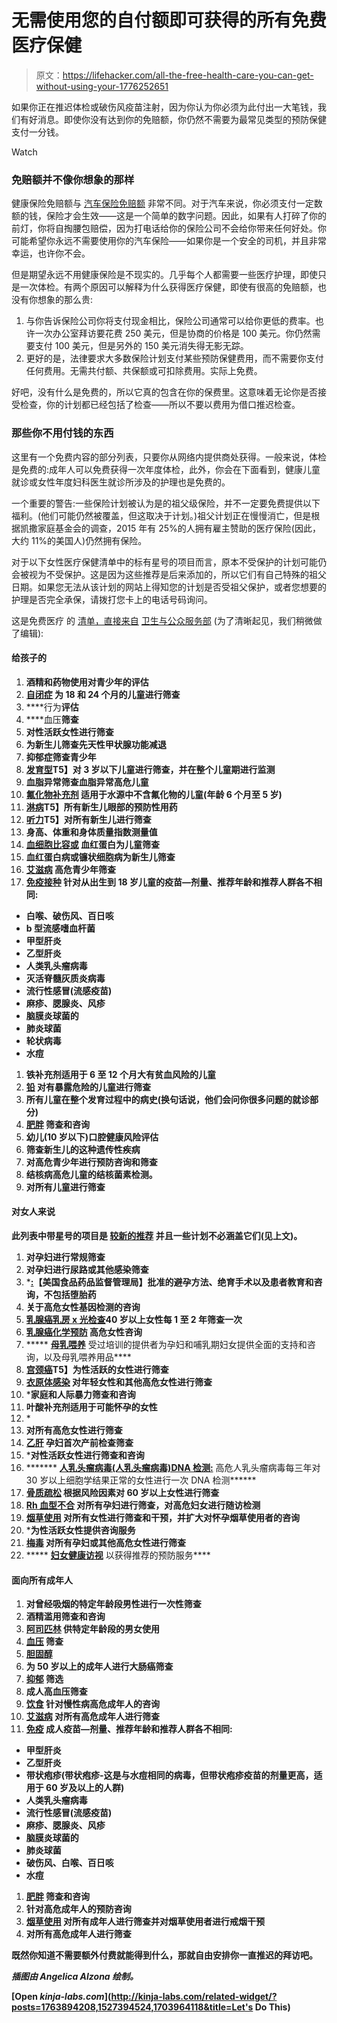 # 无需使用您的自付额即可获得的所有免费医疗保健

> 原文：<https://lifehacker.com/all-the-free-health-care-you-can-get-without-using-your-1776252651>

如果你正在推迟体检或破伤风疫苗注射，因为你认为你必须为此付出一大笔钱，我们有好消息。即使你没有达到你的免赔额，你仍然不需要为最常见类型的预防保健支付一分钱。

Watch

### 免赔额并不像你想象的那样

健康保险免赔额与 [汽车保险免赔额](http://www.dmv.org/insurance/auto-insurance-deductible.php) 非常不同。对于汽车来说，你必须支付一定数额的钱，保险才会生效——这是一个简单的数字问题。因此，如果有人打碎了你的前灯，你将自掏腰包赔偿，因为打电话给你的保险公司不会给你带来任何好处。你可能希望你永远不需要使用你的汽车保险——如果你是一个安全的司机，并且非常幸运，也许你不会。

但是期望永远不用健康保险是不现实的。几乎每个人都需要一些医疗护理，即使只是一次体检。有两个原因可以解释为什么获得医疗保健，即使有很高的免赔额，也没有你想象的那么贵:

1.  与你告诉保险公司你将支付现金相比，保险公司通常可以给你更低的费率。也许一次办公室拜访要花费 250 美元，但是协商的价格是 100 美元。你仍然需要支付 100 美元，但是另外的 150 美元消失得无影无踪。
2.  更好的是，法律要求大多数保险计划支付某些预防保健费用，而不需要你支付任何费用。无需共付额、共保额或可扣除费用。实际上免费。

好吧，没有什么是免费的，所以它真的包含在你的保费里。这意味着无论你是否接受检查，你的计划都已经包括了检查——所以不要以费用为借口推迟检查。

### 那些你不用付钱的东西

这里有一个免费内容的部分列表，只要你从网络内提供商处获得。一般来说，体检是免费的:成年人可以免费获得一次年度体检，此外，你会在下面看到，健康儿童就诊或女性年度妇科医生就诊所涉及的护理也是免费的。

一个重要的警告:一些保险计划被认为是的祖父级保险，并不一定要免费提供以下福利。(他们可能仍然被覆盖，但这取决于计划。)祖父计划正在慢慢消亡，但是根据凯撒家庭基金会的调查，2015 年有 25%的人拥有雇主赞助的医疗保险(因此，大约 11%的美国人)仍然拥有保险。

对于以下女性医疗保健清单中的标有星号的项目而言，原本不受保护的计划可能仍会被视为不受保护。这是因为这些推荐是后来添加的，所以它们有自己特殊的祖父日期。如果您无法从该计划的网站上得知您的计划是否受祖父保护，或者您想要的护理是否完全承保，请拨打您卡上的电话号码询问。

这是免费医疗 的 [清单，直接来自](http://www.hhs.gov/healthcare/facts-and-features/fact-sheets/preventive-services-covered-under-aca/) [卫生与公众服务部](http://www.hhs.gov/) (为了清晰起见，我们稍微做了编辑):

#### 给孩子的

1.  [](http://healthfinder.gov/prevention/ViewTopic.aspx?topicID=65)**酒精和药物使用对青少年的评估**
2.  **[**自闭症**](http://healthfinder.gov/prevention/ViewTopic.aspx?topicId=90) 为 18 和 24 个月的儿童进行筛查**
3.  ****行为**评估**
4.  ****血压**筛查**
5.  **[](http://healthfinder.gov/prevention/ViewTopic.aspx?topicId=13)**对性活跃女性进行筛查****
6.  ****[](http://healthfinder.gov/prevention/ViewTopic.aspx?topicId=57)**为新生儿筛查先天性甲状腺功能减退******
7.  ******[](http://healthfinder.gov/prevention/ViewTopic.aspx?topicId=85)**抑郁症筛查青少年********
8.  ******[**发育型**](http://healthfinder.gov/prevention/ViewTopic.aspx?topicId=79)T5】对 3 岁以下儿童进行筛查，并在整个儿童期进行监测******
9.  ******血脂异常**筛查血脂异常高危儿童****
10.  ****[**氟化物补充剂**](http://healthfinder.gov/prevention/ViewTopic.aspx?topicId=64) 适用于水源中不含氟化物的儿童(年龄 6 个月至 5 岁)****
11.  ****[**淋病**](http://healthfinder.gov/prevention/ViewTopic.aspx?topicId=57)T5】所有新生儿眼部的预防性用药****
12.  ****[**听力**](http://healthfinder.gov/prevention/ViewTopic.aspx?topicId=57)T5】对所有新生儿进行筛查****
13.  ******身高、体重和身体质量指数**测量值****
14.  ****[**血细胞比容或**](http://healthfinder.gov/prevention/ViewTopic.aspx?topicId=90) 血红蛋白为儿童筛查****
15.  ****[](http://healthfinder.gov/prevention/ViewTopic.aspx?topicId=57)**血红蛋白病或镰状细胞病为新生儿筛查******
16.  ******[**艾滋病**](http://healthfinder.gov/prevention/ViewTopic.aspx?topicId=49) 高危青少年筛查******
17.  ****[**免疫接种**](http://healthfinder.gov/prevention/ViewTopic.aspx?topicId=59) 针对从出生到 18 岁儿童的疫苗—剂量、推荐年龄和推荐人群各不相同:****

*   ****白喉、破伤风、百日咳****
*   ****b 型流感嗜血杆菌****
*   ****甲型肝炎****
*   ****乙型肝炎****
*   ****人类乳头瘤病毒****
*   ****灭活脊髓灰质炎病毒****
*   ****流行性感冒(流感疫苗)****
*   ****麻疹、腮腺炎、风疹****
*   ****脑膜炎球菌的****
*   ****肺炎球菌****
*   ****轮状病毒****
*   ****水痘****

1.  ****[](http://healthfinder.gov/prevention/ViewTopic.aspx?topicId=89)**铁补充剂适用于 6 至 12 个月大有贫血风险的儿童******
2.  ******[**铅**](http://healthfinder.gov/prevention/ViewTopic.aspx?topicId=63) 对有暴露危险的儿童进行筛查******
3.  ****所有儿童在整个发育过程中的病史(换句话说，他们会问你很多问题的就诊部分)****
4.  ****[**肥胖**](http://healthfinder.gov/prevention/ViewTopic.aspx?topicId=62) 筛查和咨询****
5.  ******幼儿(10 岁以下)口腔健康**风险评估****
6.  ****[](http://healthfinder.gov/prevention/ViewTopic.aspx?topicId=57)**筛查新生儿的这种遗传性疾病******
7.  ******[](http://healthfinder.gov/prevention/ViewTopic.aspx?topicId=32)**对高危青少年进行预防咨询和筛查********
8.  ******结核病高危儿童的结核菌素检测。******
9.  ******[](http://healthfinder.gov/prevention/ViewTopic.aspx?topicId=67)**对所有儿童进行筛查********

#### ******对女人来说******

******此列表中带星号的项目是 [较新的推荐](http://www.hhs.gov/healthcare/facts-and-features/fact-sheets/aca-rules-on-expanding-access-to-preventive-services-for-women/index.html) 并且一些计划不必涵盖它们(见上文)。******

1.  ******[](http://healthfinder.gov/prevention/ViewTopic.aspx?topicId=48)**对孕妇进行常规筛查********
2.  ******[](http://healthfinder.gov/prevention/ViewTopic.aspx?topicId=48)**对孕妇进行尿路或其他感染筛查********
3.  *******[**:**](http://healthfinder.gov/HealthTopics/Category/health-conditions-and-diseases/hiv-and-other-stds/choose-the-right-birth-control)【美国食品药品监督管理局】批准的避孕方法、绝育手术以及患者教育和咨询，不包括堕胎药******
4.  ****[](http://healthfinder.gov/prevention/ViewTopic.aspx?topicId=51)**关于高危女性基因检测的咨询******
5.  ******[**乳腺癌乳房 x 光检查**](http://healthfinder.gov/prevention/ViewTopic.aspx?topicId=9)40 岁以上女性每 1 至 2 年筛查一次******
6.  ****[**乳腺癌化学预防**](http://healthfinder.gov/prevention/ViewTopic.aspx?topicId=51) 高危女性咨询****
7.  ***** [**母乳喂养**](http://healthfinder.gov/prevention/ViewTopic.aspx?topicId=50) 受过培训的提供者为孕妇和哺乳期妇女提供全面的支持和咨询，以及母乳喂养用品****
8.  ****[**宫颈癌**](http://healthfinder.gov/prevention/ViewTopic.aspx?topicId=13)T5】为性活跃的女性进行筛查****
9.  ****[**衣原体感染**](http://healthfinder.gov/prevention/ViewTopic.aspx?topicId=32) 对年轻女性和其他高危女性进行筛查****
10.  *****[](http://healthfinder.gov/prevention/ViewTopic.aspx?topicId=97)**家庭和人际暴力筛查和咨询******
11.  ******[](http://healthfinder.gov/prevention/ViewTopic.aspx?topicId=19)**叶酸补充剂适用于可能怀孕的女性********
12.  *******[](http://healthfinder.gov/prevention/ViewTool.aspx?toolId=60)******
13.  ******[](http://healthfinder.gov/prevention/ViewTopic.aspx?topicId=32)**对所有高危女性进行筛查********
14.  ******[**乙肝**](http://healthfinder.gov/prevention/ViewTopic.aspx?topicId=48) 孕妇首次产前检查筛查******
15.  *****[](http://healthfinder.gov/HealthTopics/Category/health-conditions-and-diseases/hiv-and-other-stds/get-tested-for-hiv)**对性活跃女性进行筛查和咨询******
16.  ******* [**人乳头瘤病毒(人乳头瘤病毒)DNA 检测:**](http://healthfinder.gov/HealthTopics/Category/doctor-visits/screening-tests/get-tested-for-cervical-cancer) 高危人乳头瘤病毒每三年对 30 岁以上细胞学结果正常的女性进行一次 DNA 检测******
17.  ****[**骨质疏松**](http://healthfinder.gov/prevention/ViewTopic.aspx?topicId=12) 根据风险因素对 60 岁以上女性进行筛查****
18.  ****[**Rh 血型不合**](http://healthfinder.gov/prevention/ViewTopic.aspx?topicId=48) 对所有孕妇进行筛查，对高危妇女进行随访检测****
19.  ****[**烟草使用**](http://healthfinder.gov/prevention/ViewTopic.aspx?topicId=24) 对所有女性进行筛查和干预，并扩大对怀孕烟草使用者的咨询****
20.  *****[](http://healthfinder.gov/prevention/ViewTopic.aspx?topicId=32)**为性活跃女性提供咨询服务******
21.  ******[**梅毒**](http://healthfinder.gov/prevention/ViewTopic.aspx?topicId=32) 对所有孕妇或其他高危女性进行筛查******
22.  ***** [**妇女健康访视**](http://healthfinder.gov/prevention/ViewTopic.aspx?topicId=98) 以获得推荐的预防服务****

#### ****面向所有成年人****

1.  ****[](http://healthfinder.gov/prevention/ViewTopic.aspx?topicId=52)**对曾经吸烟的特定年龄段男性进行一次性筛查******
2.  ******[](http://healthfinder.gov/prevention/ViewTopic.aspx?topicId=16)**酒精滥用筛查和咨询********
3.  ******[**阿司匹林**](http://healthfinder.gov/prevention/ViewTopic.aspx?topicId=10) 供特定年龄段的男女使用******
4.  ****[**血压**](http://healthfinder.gov/prevention/ViewTopic.aspx?topicId=11) 筛查****
5.  ****[**胆固醇**](http://healthfinder.gov/prevention/ViewTopic.aspx?topicId=14)****
6.  ****[](http://healthfinder.gov/prevention/ViewTopic.aspx?topicId=15)**为 50 岁以上的成年人进行大肠癌筛查******
7.  ******[**抑郁**](http://healthfinder.gov/prevention/ViewTopic.aspx?topicId=33) 筛选******
8.  ****[](http://healthfinder.gov/prevention/ViewTopic.aspx?topicId=73)**成人高血压筛查******
9.  ******[**饮食**](http://healthfinder.gov/prevention/ViewTopic.aspx?topicId=21) 针对慢性病高危成年人的咨询******
10.  ****[**艾滋病**](http://healthfinder.gov/prevention/ViewTopic.aspx?topicId=49) 对所有高危成年人进行筛查****
11.  ****[**免疫**](http://healthfinder.gov/prevention/ViewTopic.aspx?topicId=58) 成人疫苗—剂量、推荐年龄和推荐人群各不相同:****

*   ****甲型肝炎****
*   ****乙型肝炎****
*   ****带状疱疹(带状疱疹-这是与水痘相同的病毒，但带状疱疹疫苗的剂量更高，适用于 60 岁及以上的人群)****
*   ****人类乳头瘤病毒****
*   ****流行性感冒(流感疫苗)****
*   ****麻疹、腮腺炎、风疹****
*   ****脑膜炎球菌的****
*   ****肺炎球菌****
*   ****破伤风、白喉、百日咳****
*   ****水痘**** 

1.  ****[**肥胖**](http://healthfinder.gov/prevention/ViewTopic.aspx?topicId=25) 筛查和咨询****
2.  ****[](http://healthfinder.gov/prevention/ViewTopic.aspx?topicId=32)**针对高危成年人的预防咨询******
3.  ******[**烟草使用**](http://healthfinder.gov/prevention/ViewTopic.aspx?topicId=24) 对所有成年人进行筛查并对烟草使用者进行戒烟干预******
4.  ****[](http://healthfinder.gov/prevention/ViewTopic.aspx?topicId=32)**对所有高危成年人进行筛查******

******既然你知道不需要额外付费就能得到什么，那就自由安排你一直推迟的拜访吧。******

*******插图由 Angelica Alzona 绘制。*******

******[Open *kinja-labs.com*](http://kinja-labs.com/related-widget/?posts=1763894208,1527394524,1703964118&title=Let's Do This)******